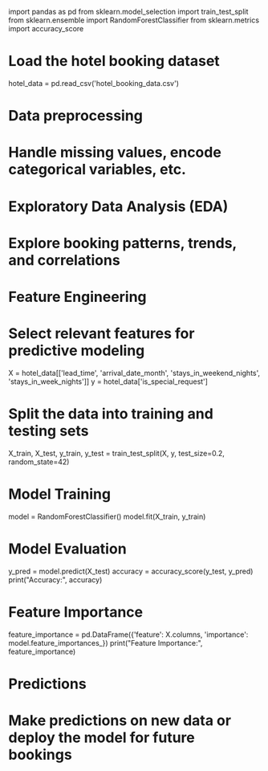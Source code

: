 import pandas as pd
from sklearn.model_selection import train_test_split
from sklearn.ensemble import RandomForestClassifier
from sklearn.metrics import accuracy_score

# Load the hotel booking dataset
hotel_data = pd.read_csv('hotel_booking_data.csv')

# Data preprocessing
# Handle missing values, encode categorical variables, etc.

# Exploratory Data Analysis (EDA)
# Explore booking patterns, trends, and correlations

# Feature Engineering
# Select relevant features for predictive modeling
X = hotel_data[['lead_time', 'arrival_date_month', 'stays_in_weekend_nights', 'stays_in_week_nights']]
y = hotel_data['is_special_request']

# Split the data into training and testing sets
X_train, X_test, y_train, y_test = train_test_split(X, y, test_size=0.2, random_state=42)

# Model Training
model = RandomForestClassifier()
model.fit(X_train, y_train)

# Model Evaluation
y_pred = model.predict(X_test)
accuracy = accuracy_score(y_test, y_pred)
print("Accuracy:", accuracy)

# Feature Importance
feature_importance = pd.DataFrame({'feature': X.columns, 'importance': model.feature_importances_})
print("Feature Importance:", feature_importance)

# Predictions
# Make predictions on new data or deploy the model for future bookings
